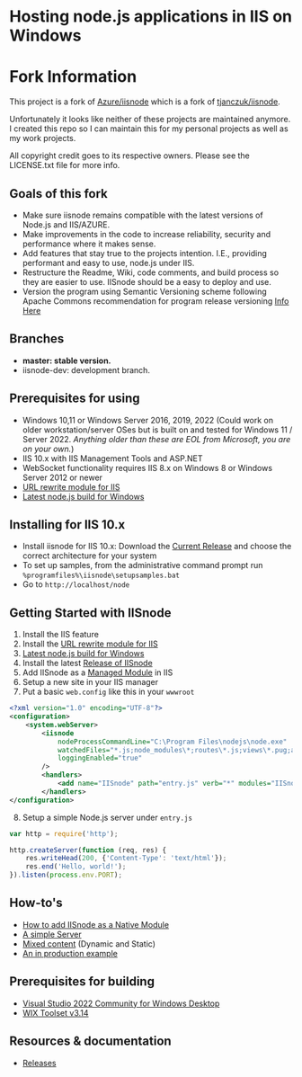 Hosting node.js applications in IIS on Windows
===

# Fork Information

This project is a fork of [Azure/iisnode](https://github.com/Azure/iisnode) which is a fork of [tjanczuk/iisnode](https://github.com/tjanczuk/iisnode).

Unfortunately it looks like neither of these projects are maintained anymore. I created this repo so I can maintain this for my personal projects as well as my work projects.

All copyright credit goes to its respective owners. Please see the LICENSE.txt file for more info.

## Goals of this fork
- Make sure iisnode remains compatible with the latest versions of Node.js and IIS/AZURE.
- Make improvements in the code to increase reliability, security and performance where it makes sense.
- Add features that stay true to the projects intention. I.E., providing performant and easy to use, node.js under IIS.
- Restructure the Readme, Wiki, code comments, and build process so they are easier to use. IISnode should be a easy to deploy and use.
- Version the program using Semantic Versioning scheme following Apache Commons recommendation for program release versioning [Info Here](https://commons.apache.org/releases/versioning.html)

## Branches

- **master: stable version.**
- iisnode-dev: development branch.

## Prerequisites for using

- Windows 10,11 or Windows Server 2016, 2019, 2022 (Could work on older workstation/server OSes but is built on and tested for Windows 11 / Server 2022. *Anything older than these are EOL from Microsoft, you are on your own.*)
- IIS 10.x with IIS Management Tools and ASP.NET
- WebSocket functionality requires IIS 8.x on Windows 8 or Windows Server 2012 or newer
- [URL rewrite module for IIS](http://www.iis.net/download/URLRewrite)
- [Latest node.js build for Windows](https://nodejs.org/en/download/current)

## Installing for IIS 10.x

- Install iisnode for IIS 10.x: Download the [Current Release](https://github.com/vifair22/iisnodeRedux/releases) and choose the correct architecture for your system
- To set up samples, from the administrative command prompt run `%programfiles%\iisnode\setupsamples.bat`
- Go to `http://localhost/node`


## Getting Started with IISnode
1. Install the IIS feature
2. Install the [URL rewrite module for IIS](http://www.iis.net/download/URLRewrite)
3. [Latest node.js build for Windows](https://nodejs.org/en/download/current)
4. Install the latest [Release of IISnode](https://github.com/vifair22/iisnodeRedux/releases)
5. Add IISnode as a [Managed Module](https://github.com/vifair22/iisnodeRedux/wiki/How-to-add-IISnode-as-a-Native-Module) in IIS
6. Setup a new site in your IIS manager
7. Put a basic `web.config` like this in your `wwwroot`
```xml
<?xml version="1.0" encoding="UTF-8"?>
<configuration>
    <system.webServer>
        <iisnode 
            nodeProcessCommandLine="C:\Program Files\nodejs\node.exe"
            watchedFiles="*.js;node_modules\*;routes\*.js;views\*.pug;api\*.js"
            loggingEnabled="true"
        />
        <handlers>
            <add name="IISnode" path="entry.js" verb="*" modules="IISnode" resourceType="File" requireAccess="Script" />
        </handlers>
</configuration>

```
8. Setup a simple Node.js server under `entry.js`
```js
var http = require('http');

http.createServer(function (req, res) {
    res.writeHead(200, {'Content-Type': 'text/html'});
    res.end('Hello, world!');
}).listen(process.env.PORT); 
```



## How-to's
- [How to add IISnode as a Native Module](https://github.com/vifair22/iisnodeRedux/wiki/How-to-add-IISnode-as-a-Native-Module)
- [A simple Server]([!](https://github.com/vifair22/iisnodeRedux/wiki/The-Easy-Way))
- [Mixed content]([!](https://github.com/vifair22/iisnodeRedux/wiki/The-Ideal-Way)) (Dynamic and Static)
- [An in production example]([!](https://github.com/vifair22/iisnodeRedux/wiki/All-In))

## Prerequisites for building

- [Visual Studio 2022 Community for Windows Desktop](https://visualstudio.microsoft.com/thank-you-downloading-visual-studio/)
- [WIX Toolset v3.14](https://github.com/wixtoolset/wix3/releases)


## Resources & documentation

- [Releases](https://github.com/vifair22/iisnodeRedux/releases)
